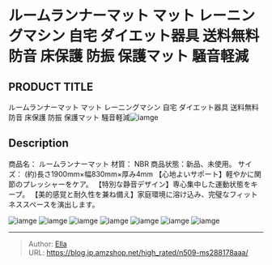 # ルームランナーマット マット レーニングマシン 自宅 ダイエット器具 送料無料 防音 床保護 防振 保護マット 騒音軽減


## PRODUCT TITLE 

ルームランナーマット マット レーニングマシン 自宅 ダイエット器具 送料無料 防音 床保護 防振 保護マット 騒音軽減![iamge](https://b2bfiles1.gigab2b.cn/image/wkseller/305/20220113_ffcaf9fc1ef6532b993d39a70eaafdee.jpg)

## Description

商品名：	ルームランナーマット
材質：	NBR
商品状態：新品、未使用。
サイズ：	(約)長さ1900mm×幅830mm×厚み4mm
【心地よいサポート】軽やかに関節のプレッシャーをケア。
【特別な静音デザイン】専心集中した運動状態をキープ。
【美的感覚と耐久性を兼ね備え】家庭環境に溶け込み、完璧なフィットネススペースを演出します。



![iamge](https://b2bfiles1.gigab2b.cn/image/wkseller/305/20220113_25d9cb52346297b2093213f4f7999903.jpg)
![iamge](https://b2bfiles1.gigab2b.cn/image/wkseller/305/20220126_87a5a74a8a82414faf96cfb9c89fa898.jpg)
![iamge](https://b2bfiles1.gigab2b.cn/image/wkseller/305/20220126_6cac96421bacc59fbc1cd6a97f424905.jpg)
![iamge](https://b2bfiles1.gigab2b.cn/image/wkseller/305/20211220_0d5216c0cd85bb681e86b522d8e08823.jpg)
![iamge](nan)
![iamge](nan)
![iamge](nan)


---

> Author: [Ella](https://blog.jp.amzshop.net/)  
> URL: https://blog.jp.amzshop.net/high_rated/n509-ms288178aaa/  

